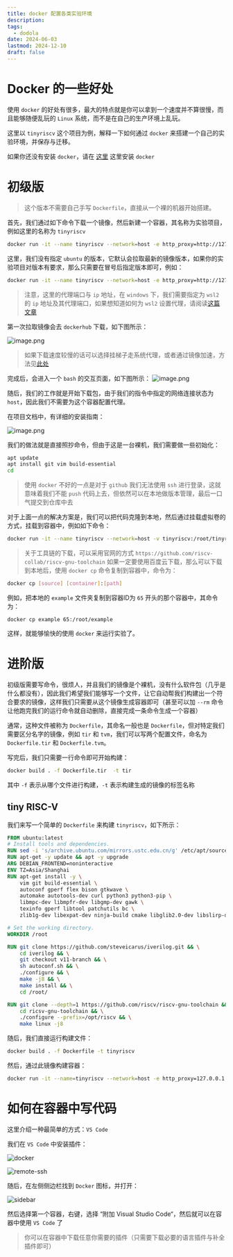 ```yaml
---
title: docker 配置各类实验环境
description: 
tags:
  - dodola
date: 2024-06-03
lastmod: 2024-12-10
draft: false
---
```


# Docker 的一些好处

使用 `docker` 的好处有很多，最大的特点就是你可以拿到一个速度并不算很慢，而且能够随便乱玩的 `Linux` 系统，而不是在自己的生产环境上乱玩。

这里以 `tinyriscv` 这个项目为例，解释一下如何通过 `docker` 来搭建一个自己的实验环境，并保存与迁移。

如果你还没有安装 `docker`，请在 [这里](https://www.docker.com/products/docker-desktop/) 这里安装 `docker`

# 初级版

> 这个版本不需要自己手写 `Dockerfile`，直接从一个裸的机器开始搭建。

首先，我们通过如下命令下载一个镜像，然后新建一个容器，其名称为实验项目，例如这里的名称为 `tinyriscv`

```bash
docker run -it --name tinyriscv --network=host -e http_proxy=http://127.0.0.1:7890 -e https_proxy=http://127.0.0.1:7890 ubuntu /bin/bash
```

这里，我们没有指定 `ubuntu` 的版本，它默认会拉取最新的镜像版本，如果你的实验项目对版本有要求，那么只需要在冒号后指定版本即可，例如：

```bash
docker run -it --name tinyriscv --network=host -e http_proxy=http://127.0.0.1:7890 -e https_proxy=http://127.0.0.1:7890 ubuntu:20.04 /bin/bash
```

> 注意，这里的代理端口与 `ip` 地址，在 `windows` 下，我们需要指定为 `wsl2` 的 `ip` 地址及其代理端口，如果想知道如何为 `wsl2` 设置代理，请阅读[这篇文章](https://w6cpew3bz0.feishu.cn/wiki/MiQOwGiWCiaaAhkoBEUcaFe8nyb?from=from_copylink)

第一次拉取镜像会去 `dockerhub` 下载，如下图所示：

![image.png](https://virgil-civil-1311056353.cos.ap-shanghai.myqcloud.com/img/202406032009763.png)

> 如果下载速度较慢的话可以选择挂梯子走系统代理，或者通过镜像加速，方法见[此处](https://blog.csdn.net/Lyon_Nee/article/details/124169099) 

完成后，会进入一个 `bash` 的交互页面，如下图所示：
![image.png](https://virgil-civil-1311056353.cos.ap-shanghai.myqcloud.com/img/202406032032732.png)

随后，我们的工作就是开始下载包，由于我们的指令中指定的网络连接状态为 `host`，因此我们不需要为这个容器配置代理。

在项目文档中，有详细的安装指南：

![image.png](https://virgil-civil-1311056353.cos.ap-shanghai.myqcloud.com/img/202406032036985.png)

我们的做法就是直接照抄命令，但由于这是一台裸机，我们需要做一些初始化：

```bash
apt update
apt install git vim build-essential
cd
```

> 使用 `docker` 不好的一点是对于 `github` 我们无法使用 `ssh` 进行登录，这就意味着我们不能 `push` 代码上去，但依然可以在本地做版本管理，最后一口气提交到仓库中去

对于上面一点的解决方案是，我们可以把代码克隆到本地，然后通过挂载虚拟卷的方式，挂载到容器中，例如如下命令：

```bash
docker run -it --name tinyriscv --network=host -v tinyriscv:/root/tinyrisv ubuntu:latest /bin/bash
```

> 关于工具链的下载，可以采用官网的方式 `https://github.com/riscv-collab/riscv-gnu-toolchain` 
> 如果一定要使用百度云下载，那么可以下载到本地后，使用 `docker cp` 命令复制到容器中，命令为：

```bash
docker cp [source] [container]:[path]
```

例如，把本地的 `example` 文件夹复制到容器ID为 `65` 开头的那个容器中，其命令为：

`docker cp example 65:/root/example`

这样，就能够愉快的使用 `docker` 来运行实验了。

# 进阶版

初级版需要写命令，很烦人，并且我们的镜像是个裸机，没有什么软件包（几乎是什么都没有），因此我们希望我们能够写一个文件，让它自动帮我们构建出一个符合要求的镜像，这样我们只需要从这个镜像生成容器即可（甚至可以加 `--rm` 命令让他跑完我们的运行命令就自动删除，直接完成一条命令生成一个容器）

通常，这种文件被称为 `Dockerfile`，其命名一般也是 `Dockerfile`，但对特定我们需要区分名字的镜像，例如 `tir` 和 `tvm`，我们可以写两个配置文件，命名为 `Dockerfile.tir` 和 `Dockerfile.tvm`。

写完后，我们只需要一行命令即可开始构建：

```bash
docker build . -f Dockerfile.tir  -t tir
```

其中 `-f` 表示从哪个文件进行构建，`-t` 表示构建生成的镜像的标签名称

## tiny RISC-V

我们来写一个简单的 `Dockerfile` 来构建 `tinyriscv`，如下所示：

```dockerfile
FROM ubuntu:latest
# Install tools and dependencies.
RUN sed -i 's/archive.ubuntu.com/mirrors.ustc.edu.cn/g' /etc/apt/sources.list
RUN apt-get -y update && apt -y upgrade
ARG DEBIAN_FRONTEND=noninteractive
ENV TZ=Asia/Shanghai
RUN apt-get install -y \
    vim git build-essential \
    autoconf gperf flex bison gtkwave \
    automake autotools-dev curl python3 python3-pip \
    libmpc-dev libmpfr-dev libgmp-dev gawk \
    texinfo gperf libtool patchutils bc \
    zlib1g-dev libexpat-dev ninja-build cmake libglib2.0-dev libslirp-dev

# Set the working directory.
WORKDIR /root

RUN git clone https://github.com/steveicarus/iverilog.git && \
	cd iverilog && \
	git checkout v11-branch && \
	sh autoconf.sh && \
	./configure && \
	make -j8 && \
	make install && \
	cd /root/

RUN git clone --depth=1 https://github.com/riscv/riscv-gnu-toolchain && \
	cd ricsv-gnu-toolchain && \
	./configure --prefix=/opt/riscv && \
	make linux -j8

```

随后，我们直接运行构建文件：

```bash
docker build . -f Dockerfile -t tinyriscv
```

然后，通过此镜像构建容器：

```bash
docker run -it --name=tinyriscv --network=host -e http_proxy=127.0.0.1:7890 tinyriscv
```

# 如何在容器中写代码

这里介绍一种最简单的方式：`VS Code` 

我们在 `VS Code` 中安装插件：

![docker](https://virgil-civil-1311056353.cos.ap-shanghai.myqcloud.com/img/202406032230107.png)

![remote-ssh](https://virgil-civil-1311056353.cos.ap-shanghai.myqcloud.com/img/202406032235197.png)

随后，在左侧侧边栏找到 `Docker` 图标，并打开：

![sidebar](https://virgil-civil-1311056353.cos.ap-shanghai.myqcloud.com/img/202406032237603.png)

然后选择第一个容器，右键，选择 “附加 Visual Studio Code“，然后就可以在容器中使用 `VS Code` 了

> 你可以在容器中下载任意你需要的插件（只需要下载必要的语言插件与补全插件即可）